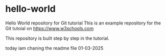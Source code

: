 # hello-world

Hello World repository for Git tutorial
This is an example repository for the Git tutoial on https://www.w3schools.com

This repository is built step by step in the tutorial.

today iam chaning the readme file 01-03-2025
